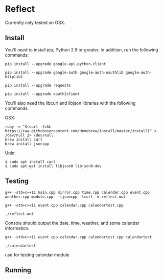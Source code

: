 # Reflect

Currently only tested on OSX.

## Install

You'll need to install pip, Python 2.6 or greater.
In addition, run the following commands:

```
pip install --upgrade google-api-python-client

pip install --upgrade google-auth google-auth-oauthlib google-auth-httplib2

pip install --upgrade requests

pip install --upgrade oauth2client
```

You'll also need the libcurl and libjson libraries with the following commands:

OSX:
```
ruby -e "$(curl -fsSL https://raw.githubusercontent.com/Homebrew/install/master/install)" < /dev/null 2> /dev/null
brew install curl
brew install jsoncpp
```

Unix:
```
$ sudo apt install curl
$ sudo apt-get install libjson0 libjson0-dev
```

## Testing

```
g++ -std=c++11 main.cpp mirror.cpp time.cpp calendar.cpp event.cpp weather.cpp module.cpp  -ljsoncpp -lcurl -o reflect.out

g++ -std=c++11 event.cpp calendar.cpp calendartest.cpp

./reflect.out
```
Console should output the date, time, weather, and some calendar information.

```
g++ -std=c++11 event.cpp calendar.cpp calendartest.cpp calendartest

./calendartest
```

use for testing calendar module
## Running
